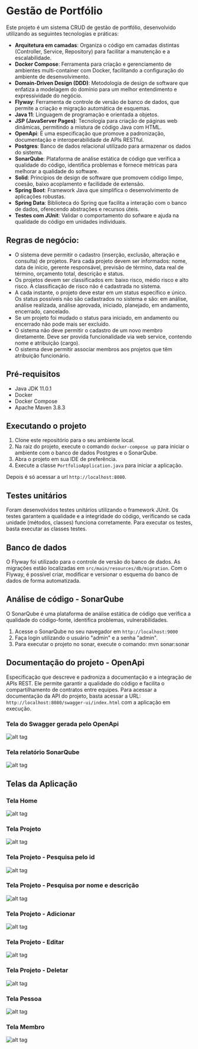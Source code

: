 # Gestão de Portfólio

Este projeto é um sistema CRUD de gestão de portfólio, desenvolvido utilizando as seguintes tecnologias e práticas:

- **Arquitetura em camadas**: Organiza o código em camadas distintas (Controller, Service, Repository) para facilitar a manutenção e a escalabilidade.
- **Docker Compose**: Ferramenta para criação e gerenciamento de ambientes multi-container com Docker, facilitando a configuração do ambiente de desenvolvimento.
- **Domain-Driven Design (DDD)**: Metodologia de design de software que enfatiza a modelagem do domínio para um melhor entendimento e expressividade do negócio.
- **Flyway**: Ferramenta de controle de versão de banco de dados, que permite a criação e migração automática de esquemas.
- **Java 11**: Linguagem de programação e orientada a objetos.
- **JSP (JavaServer Pages)**: Tecnologia para criação de páginas web dinâmicas, permitindo a mistura de código Java com HTML.
- **OpenApi**: É uma especificação que promove a padronização, documentação e interoperabilidade de APIs RESTful.
- **Postgres**: Banco de dados relacional utilizado para armazenar os dados do sistema.
- **SonarQube**: Plataforma de análise estática de código que verifica a qualidade do código, identifica problemas e fornece métricas para melhorar a qualidade do software.
- **Solid**: Princípios de design de software que promovem código limpo, coesão, baixo acoplamento e facilidade de extensão.
- **Spring Boot**: Framework Java que simplifica o desenvolvimento de aplicações robustas.
- **Spring Data**: Biblioteca do Spring que facilita a interação com o banco de dados, oferecendo abstrações e recursos úteis.
- **Testes com JUnit**: Validar o comportamento do sofware e ajuda na qualidade do código em unidades individuais.

## Regras de negócio:
- O sistema deve permitir o cadastro (inserção, exclusão, alteração e consulta) de projetos. Para cada projeto devem ser informados: nome, data de início, gerente responsável, previsão de término, data real de término, orçamento total, descrição e status.
- Os projetos devem ser classificados em: baixo risco, médio risco e alto risco. A classificação de risco não é cadastrada no sistema.
- A cada instante, o projeto deve estar em um status específico e único. Os status possíveis não são cadastrados no sistema e são: em análise, análise realizada, análise aprovada, iniciado, planejado, em andamento, encerrado, cancelado.
- Se um projeto foi mudado o status para iniciado, em andamento ou encerrado não pode mais ser excluído.
- O sistema não deve permitir o cadastro de um novo membro diretamente. Deve ser provida funcionalidade via web service, contendo nome e atribuição (cargo).
- O sistema deve permitir associar membros aos projetos que têm atribuição funcionário.


## Pré-requisitos

- Java JDK 11.0.1
- Docker
- Docker Compose
- Apache Maven 3.8.3

## Executando o projeto

1. Clone este repositório para o seu ambiente local.
2. Na raiz do projeto, execute o comando `docker-compose up` para iniciar o ambiente com o banco de dados Postgres e o SonarQube.
3. Abra o projeto em sua IDE de preferência.
4. Execute a classe `PortfolioApplication.java` para iniciar a aplicação.

Depois é só acessar a url `http://localhost:8080`.

## Testes unitários

Foram desenvolvidos testes unitários utilizando o framework JUnit. Os testes garantem a qualidade e a integridade do código, verificando se cada unidade (métodos, classes) funciona corretamente. Para executar os testes, basta executar as classes testes.

## Banco de dados

O Flyway foi utilizado para o controle de versão do banco de dados. As migrações estão localizadas em `src/main/resources/db/migration`. Com o Flyway, é possível criar, modificar e versionar o esquema do banco de dados de forma automatizada.

## Análise de código - SonarQube

O SonarQube é uma plataforma de análise estática de código que verifica a qualidade do código-fonte, identifica problemas, vulnerabilidades.

1. Acesse o SonarQube no seu navegador em `http://localhost:9000`
2. Faça login utilizando o usuário "admin" e a senha "admin".
3. Para executar o projeto no sonar, execute o comando: mvn sonar:sonar

## Documentação do projeto - OpenApi

Especificação que descreve e padroniza a documentação e a integração de APIs REST. Ele permite garantir a qualidade do código e facilita o compartilhamento de contratos entre equipes. Para acessar a documentação da API do projeto, basta acessar a URL: `http://localhost:8080/swagger-ui/index.html` com a aplicação em execução.

### Tela do Swagger gerada pelo OpenApi
![alt tag](https://github.com/xcarlosr/portfolio/blob/main/imagens/open-api-swagger.png?raw=true)


### Tela relatório SonarQube
![alt tag](https://github.com/xcarlosr/portfolio/blob/main/imagens/sonar_cobertura_testes.png?raw=true)


## Telas da Aplicação

### Tela Home
![alt tag](https://github.com/xcarlosr/portfolio/blob/main/imagens/home.png?raw=true)


### Tela Projeto
![alt tag](https://github.com/xcarlosr/portfolio/blob/main/imagens/projetos.png?raw=true)


### Tela Projeto - Pesquisa pelo id
![alt tag](https://github.com/xcarlosr/portfolio/blob/main/imagens/projeto_pesquisa_id.png?raw=true)


### Tela Projeto - Pesquisa por nome e descrição
![alt tag](https://github.com/xcarlosr/portfolio/blob/main/imagens/projeto_pesquisa_descricao.png?raw=true)


### Tela Projeto - Adicionar
![alt tag](https://github.com/xcarlosr/portfolio/blob/main/imagens/projeto_adicionar.png?raw=true)


### Tela Projeto - Editar
![alt tag](https://github.com/xcarlosr/portfolio/blob/main/imagens/projeto_editar.png?raw=true)


### Tela Projeto - Deletar
![alt tag](https://github.com/xcarlosr/portfolio/blob/main/imagens/projeto_deletar.png?raw=true)


### Tela Pessoa
![alt tag](https://github.com/xcarlosr/portfolio/blob/main/imagens/pessoas.png?raw=true)


### Tela Membro
![alt tag](https://github.com/xcarlosr/portfolio/blob/main/imagens/membros.png?raw=true)